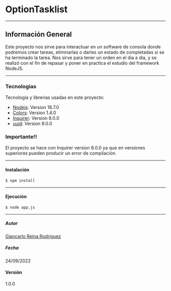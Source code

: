 # OptionTasklist

***
## Información General
Este proyecto nos sirve para interactuar en un software de consola donde podremos crear tareas, eliminarlas o darles un estado de completadas si se ha terminado la tarea.
Nos sirve para tener un orden en el dia a dia, y se realizó con el fin de repasar y poner en practica el estudio del framework NodeJS.

***
### Tecnologias
Tecnologia y librerias usadas en este proyecto:
* [Nodejs](https://nodejs.org/es/docs/): Version 18.7.0 
* [Colors](https://www.npmjs.com/package/colors): Version 1.4.0
* [Inquirer](https://www.npmjs.com/package/inquirer): Version 8.0.0
* [uuid](https://www.npmjs.com/package/uuid): Version 9.0.0

### Importante!!
El proyecto se hace con Inquirer version 8.0.0 ya que  en  versiones superiores pueden producir un error de compilación.


***
#### Instalación
```
$ npm install
```
***
#### Ejecución
```
$ node app.js
```
***

##### Autor
[Giancarlo Reina Rodriguez](https://github.com/Giancho2000)
##### Fecha 
24/09/2022
#### Versión
1.0.0